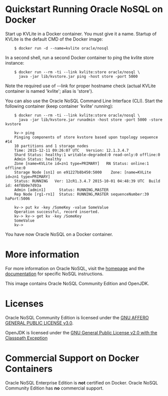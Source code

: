 # Quickstart Running Oracle NoSQL on Docker
Start up KVLite in a Docker container. You must give it a name. Startup of KVLite is the default CMD of the Docker image:

        $ docker run -d --name=kvlite oracle/nosql

In a second shell, run a second Docker container to ping the kvlite store instance:

        $ docker run --rm -ti --link kvlite:store oracle/nosql \
          java -jar lib/kvstore.jar ping -host store -port 5000

Note the required use of --link for proper hostname check (actual KVLite container is named 'kvlite'; alias is 'store').

You can also use the Oracle NoSQL Command Line Interface (CLI). Start the following container (keep container 'kvlite' running):

        $ docker run --rm -ti --link kvlite:store oracle/nosql \
          java -jar lib/kvstore.jar runadmin -host store -port 5000 -store kvstore

        kv-> ping 
        Pinging components of store kvstore based upon topology sequence #14
        10 partitions and 1 storage nodes
        Time: 2015-12-11 09:26:07 UTC   Version: 12.1.3.4.7
        Shard Status: healthy:1 writable-degraded:0 read-only:0 offline:0
        Admin Status: healthy
        Zone [name=KVLite id=zn1 type=PRIMARY]   RN Status: online:1 offline:0
        Storage Node [sn1] on e91227b8b450:5000    Zone: [name=KVLite id=zn1 type=PRIMARY]    
        Status: RUNNING   Ver: 12cR1.3.4.7 2015-10-01 04:48:39 UTC  Build id: 44f8b0e7d93a
        Admin [admin1]		Status: RUNNING,MASTER
        Rep Node [rg1-rn1]	Status: RUNNING,MASTER sequenceNumber:39 haPort:5006

        kv-> put kv -key /SomeKey -value SomeValue
        Operation successful, record inserted.
        kv-> kv-> get kv -key /SomeKey
        SomeValue
        kv->

You have now Oracle NoSQL on a Docker container.

# More information
For more information on Oracle NoSQL, visit the [homepage](http://www.oracle.com/technetwork/database/database-technologies/nosqldb/overview/index.html) and the [documentation](http://docs.oracle.com/cd/NOSQL/html/index.html) for specific NoSQL instructions.

This image contains Oracle NoSQL Community Edition and OpenJDK.

# Licenses
Oracle NoSQL Community Edition is licensed under the [GNU AFFERO GENERAL PUBLIC LICENSE v3.0](http://www.oracle.com/technetwork/database/database-technologies/nosqldb/documentation/nosql-db-agpl-license-1432845.txt).

OpenJDK is licensed under the [GNU General Public License v2.0 with the Classpath Exception](http://openjdk.java.net/legal/gplv2+ce.html)

# Commercial Support on Docker Containers
Oracle NoSQL Enterprise Edition is **not** certified on Docker.
Oracle NoSQL Community Edition has **no** commercial support.
